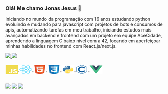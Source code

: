 ### Olá! Me chamo Jonas Jesus 👋
Iniciando no mundo da programação com 16 anos estudando python evoluindo e mudando para javascript com projetos de bots e consumos de apis, automatizando tarefas em meu trabalho, iniciando estudos mais avançados em  backend e frontend com um projeto em equipe AceCidade, aprendendo a linguagem C baixo nível com a 42, focando em aperfeiçoar minhas habilidades no frontend com React.js/next.js.

<div>
  <a href="https://github.com/JonasJesus42">
  <img height="180em" src="https://github-readme-stats.vercel.app/api?username=JonasJesus42&show_icons=true&theme=dracula&include_all_commits=true&count_private=true"/>
  <img height="180em" src="https://github-readme-stats.vercel.app/api/top-langs/?username=JonasJesus42&layout=compact&langs_count=7&theme=dracula"/>
</div>

 <div style="display: inline_block"><br>
  <img align="center" alt="Jonas-Js" height="30" width="40" src="https://raw.githubusercontent.com/devicons/devicon/master/icons/javascript/javascript-plain.svg">
  <!-<img align="center" alt="Jonas-Ts" height="30" width="40" src="https://raw.githubusercontent.com/devicons/devicon/master/icons/typescript/typescript-plain.svg">
  <img align="center" alt="Jonas-React" height="30" width="40" src="https://raw.githubusercontent.com/devicons/devicon/master/icons/react/react-original.svg">
  <img align="center" alt="Jonas-HTML" height="30" width="40" src="https://raw.githubusercontent.com/devicons/devicon/master/icons/html5/html5-original.svg">
  <img align="center" alt="Jonas-CSS" height="30" width="40" src="https://raw.githubusercontent.com/devicons/devicon/master/icons/css3/css3-original.svg">
  <img align="center" alt="Jonas-Python" height="30" width="40" src="https://raw.githubusercontent.com/devicons/devicon/master/icons/python/python-original.svg">
   <img align="center" alt="Jonas-Python" height="30" width="40" src="https://github.com/devicons/devicon/blob/master/icons/c/c-line.svg">
   <img align="center" alt="Jonas-Python" height="30" width="40" src="https://github.com/devicons/devicon/blob/master/icons/vuejs/vuejs-original.svg">
  <!-<img align="center" alt="Jonas-Csharp" height="30" width="40" src="https://raw.githubusercontent.com/devicons/devicon/master/icons/csharp/csharp-original.svg">
</div>
      
##
  
<div> 
  <a href="https://instagram.com/jonas-s-jesus" target="_blank"><img src="https://img.shields.io/badge/-Instagram-%23E4405F?style=for-the-badge&logo=instagram&logoColor=white" target="_blank"></a> 
  <a href = "mailto:jonasdasilvajesus@gmail.com"><img src="https://img.shields.io/badge/-Gmail-%23333?style=for-the-badge&logo=gmail&logoColor=white" target="_blank"></a>
  <a href="https://www.linkedin.com/in/jonas-jesus-177967191" target="_blank"><img src="https://img.shields.io/badge/-LinkedIn-%230077B5?style=for-the-badge&logo=linkedin&logoColor=white" target="_blank"></a> 
  </div>
